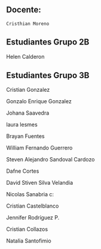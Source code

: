 ## Docente:

`Cristhian Moreno`

## Estudiantes Grupo 2B

Helen Calderon

## Estudiantes Grupo 3B

Cristian Gonzalez

Gonzalo Enrique Gonzalez

Johana Saavedra

laura lesmes

Brayan Fuentes

William Fernando Guerrero

Steven Alejandro Sandoval Cardozo

Dafne Cortes

David Stiven Silva Velandia

Nicolas Sanabria c:

Cristian Castelblanco

Jennifer Rodríguez P.

Cristian Collazos

Natalia Santofimio 

